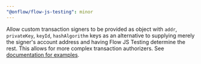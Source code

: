 ```yaml
---
"@onflow/flow-js-testing": minor
---
```


Allow custom transaction signers to be provided as object with `addr`, `privateKey`, `keyId`, `hashAlgorithm` keys as an alternative to supplying merely the signer's account address and having Flow JS Testing determine the rest. This allows for more complex transaction authorizers. See [documentation for examples](/docs/send-transactions.md).
